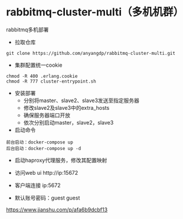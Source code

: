 # rabbitmq-cluster-multi（多机机群）
rabbitmq多机部署
- 拉取仓库
```
git clone https://github.com/anyangdp/rabbitmq-cluster-multi.git
```
- 集群配置统一cookie
```
chmod -R 400 .erlang.cookie
chmod -R 777 cluster-entrypoint.sh
```
- 安装部署
  - 分别将master、slave2、slave3发送至指定服务器
  - 修改slave2及slave3中的extra_hosts
  - 确保服务器端口开放
  - 依次分别启动master，slave2，slave3
- 启动命令
```
前台启动：docker-compose up
后台启动：docker-compose up -d
```
- 启动haproxy代理服务，修改其配置映射

- 访问web ui
http://ip:15672
- 客户端连接
ip:5672
- 默认账号密码：guest guest

https://www.jianshu.com/p/afa6b9dcbf13

